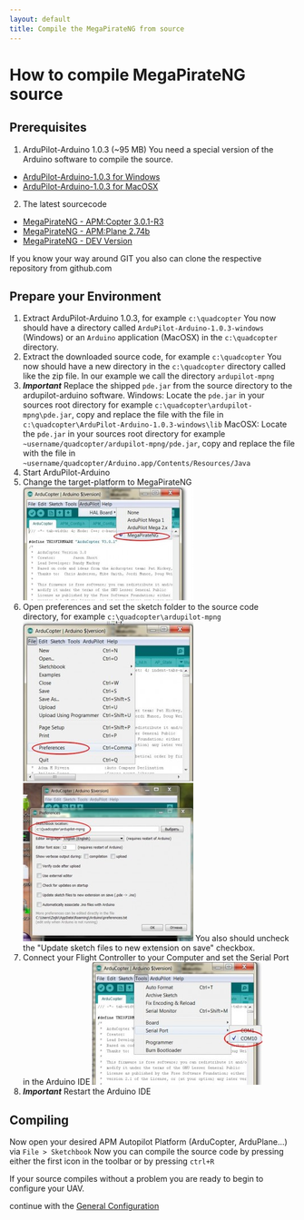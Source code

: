 ```yaml
---
layout: default
title: Compile the MegaPirateNG from source
---
```


# How to compile MegaPirateNG source

## Prerequisites

1. ArduPilot-Arduino 1.0.3 (~95 MB)
  You need a special version of the Arduino software to compile the source.
  * [ArduPilot-Arduino-1.0.3 for Windows](http://ardupilot.com/downloads/?did=45)
  * [ArduPilot-Arduino-1.0.3 for MacOSX](http://ardupilot.com/downloads/?did=44)

2. The latest sourcecode
  * [MegaPirateNG - APM:Copter 3.0.1-R3](https://github.com/SirAlex/ardupilot-mpng/archive/mpng-3.0.1-r3.zip)
  * [MegaPirateNG - APM:Plane 2.74b](https://github.com/smurfy/ardupilot-mpng/archive/mpng_ArduPlane-2.74b.zip)
  * [MegaPirateNG - DEV Version](https://github.com/SirAlex/ardupilot-mpng/archive/master.zip)

If you know your way around GIT you also can clone the respective repository from github.com

## Prepare your Environment

1. Extract ArduPilot-Arduino 1.0.3, for example ```c:\quadcopter```
  You now should have a directory called ```ArduPilot-Arduino-1.0.3-windows``` (Windows) or an ```Arduino``` application (MacOSX) in the ```c:\quadcopter``` directory.
2. Extract the downloaded source code, for example ```c:\quadcopter```
  You now should have a new directory in the ```c:\quadcopter``` directory called like the zip file.
  In our example we call the directory ```ardupilot-mpng```
3. ***Important*** Replace the shipped ```pde.jar``` from the source directory to the ardupilot-arduino software.
  Windows:
  Locate the ```pde.jar``` in your sources root directory for example ```c:\quadcopter\ardupilot-mpng\pde.jar```,
  copy and replace the file with the file in ```c:\quadcopter\ArduPilot-Arduino-1.0.3-windows\lib```
  MacOSX:
  Locate the ```pde.jar``` in your sources root directory for example ```~username/quadcopter/ardupilot-mpng/pde.jar```,
  copy and replace the file with the file in ```~username/quadcopter/Arduino.app/Contents/Resources/Java```
4. Start ArduPilot-Arduino
5. Change the target-platform to MegaPirateNG
  ![Arduino Platform](../images/compile_arduino_platform.jpg)
6. Open preferences and set the sketch folder to the source code directory, for example ```c:\quadcopter\ardupilot-mpng```
  ![Arduino preferences](../images/compile_arduino_preferences1.jpg)
  ![Arduino preferences](../images/compile_arduino_preferences2.jpg)
  You also should uncheck the "Update sketch files to new extension on save" checkbox.
7. Connect your Flight Controller to your Computer and set the Serial Port in the Arduino IDE
  ![Arduino preferences](../images/compile_arduino_set_serialport.jpg)
8. ***Important*** Restart the Arduino IDE

## Compiling

Now open your desired APM Autopilot Platform (ArduCopter, ArduPlane...) via ```File > Sketchbook```
Now you can compile the source code by pressing either the first icon in the toolbar or by pressing ```ctrl+R```

If your source compiles without a problem you are ready to begin to configure your UAV.

continue with the [General Configuration](general_configuration)

